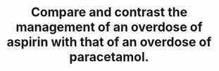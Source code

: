 ---
title: "Compare and contrast the management of an overdose of aspirin with that of an overdose of paracetamol."
entityType: SAQ
exam: PEX
college: ANZCA
year: 2014
sitting: A
question: 11
passRate: 51
EC_expectedDomains:
- "Main Points expected for a Pass: • bnderstanding of the meaning or significance of overdose, either in dosage terms or definition • Both drug overdose managements addressed even if lacking in details • a and excretion interventions • supportive care • paracetamol antidote"
EC_extraCredit:
- "Additional Points which attracted higher marks: • mention of pathology involved in both i.e. toxic metabolite vs metabolic derangements • details of specific management strategies such as urinary alkalinisation/dialysis/liver transplant • mention of psychiatric involvement • nomogram use for paracetamol • activated charcoal and rationale • respiratory alkalosis/metabolic acidosis • bicarbonate/N-acetyl cysteine therapy"
EC_errorsCommon:
- "Common Mistakes: • large amount of irrelevant or non-specific information about PG’s in general, particularly pages dedicated to the drugs’ description & metabolism • some answers very short & incomplete, but only one actual blank book"
---